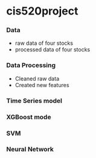 # cis520project
### Data
* raw data of four stocks
* processed data of four stocks
### Data Processing
* Cleaned raw data
* Created new features

### Time Series model
### XGBoost mode
### SVM
### Neural Network
